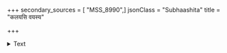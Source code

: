 +++
secondary_sources = [ "MSS_8990",]
jsonClass = "Subhaashita"
title = "कलयसि वयस्य"

+++

<details><summary>Text</summary>

कलयसि वयस्य कस्मात् त्वं रुचिरं भारतीशास्त्रम्।  
अत्रोऽक्तिप्रत्युक्तौ कलय मिथो भूरिशस्त्रपातरणम्॥
</details>

